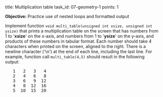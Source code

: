 title: Multiplication table
task_id: 07-geometry-1
points: 1

**Objective:** Practice use of nested loops and formatted output

Implement function `void multi_table(unsigned int xsize, unsigned int
ysize)` that prints a multiplication table on the screen that has
numbers from 1 to '**xsize**' on the x-axis, and numbers from 1 to
'**ysize**' on the y-axis, and products of these numbers in tabular
format. Each number should take 4 characters when printed on the
screen, aligned to the right. There is a newline character ('\n') at
the end of each line, including the last line. For example, function
call `multi_table(4,5)` should result in the following output:

<pre>
   1   2   3   4
   2   4   6   8
   3   6   9  12
   4   8  12  16
   5  10  15  20</pre>
